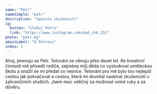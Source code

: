 ```yaml
---
name: "Petr"
nameSimple: "petr"
description: "Spousta zkušeností"
ig:
  button: "Sleduj Petra"
  link: "https://www.instagram.com/mad_ink.151"
photo: "petr-bg"
aboutLabel: "O Petrovi"
index: 2
---
```


Ahoj, jmenuju se Petr. Tetování se věnuju přes deset let. Ke kreativní činnosti mě přivedli rodiče, zejména můj děda co vystudoval uměleckou školu a snažil se mi předat co nejvíce.
Tetování pro mě bylo tou nejlepší cestou jak pokračovat a cestou, která mi dovolial nasbírat zkušenosti v zahraničních studiích. Jsem moc vděčný za možnost volné ruky a za důvěru.